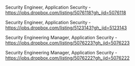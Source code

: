 Security Engineer, Application Security - https://jobs.dropbox.com/listing/5076118?gh_jid=5076118

Security Engineer, Application Security - https://jobs.dropbox.com/listing/5123143?gh_jid=5123143

Security Engineering Manager, Application Security - https://jobs.dropbox.com/listing/5076223?gh_jid=5076223

Security Engineering Manager, Application Security - https://jobs.dropbox.com/listing/5076222?gh_jid=5076222

